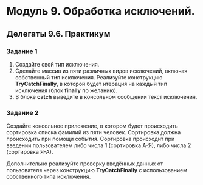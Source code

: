 #  Модуль 9. Обработка исключений. 
## Делегаты 9.6. Практикум

### Задание 1

1. Создайте свой тип исключения.
2. Сделайте массив из пяти различных видов исключений, включая собственный тип исключения. Реализуйте конструкцию **TryCatchFinally**, в которой будет итерация на каждый тип исключения (блок **finally** по желанию).
3. В блоке **catch** выведите в консольном сообщении текст исключения.

### Задание 2

Создайте консольное приложение, в котором будет происходить сортировка списка фамилий из пяти человек. Сортировка должна происходить при помощи события. Сортировка происходит при введении пользователем либо числа 1 (сортировка А-Я), либо числа 2 (сортировка Я-А).

Дополнительно реализуйте проверку введённых данных от пользователя через конструкцию **TryCatchFinally** с использованием собственного типа исключения.